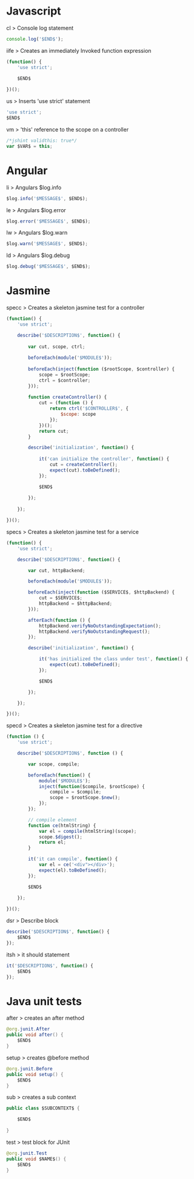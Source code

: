 # Javascript

cl > Console log statement
```javascript
console.log('$END$');
```

iife > Creates an immediately Invoked function expression
```javascript
(function() {
    'use strict';
    
    $END$

})();
```

us > Inserts 'use strict' statement
```javascript
'use strict';
$END$
```

vm > 'this' reference to the scope on a controller
```javascript
/*jshint validthis: true*/
var $VAR$ = this;
```

# Angular

li > Angulars $log.info
```javascript
$log.info('$MESSAGE$', $END$);
```

le > Angulars $log.error
```javascript
$log.error('$MESSAGE$', $END$);
```

lw > Angulars $log.warn
```javascript
$log.warn('$MESSAGE$', $END$);
```

ld > Angulars $log.debug
```javascript
$log.debug('$MESSAGE$', $END$);
```

# Jasmine

specc > Creates a skeleton jasmine test for a controller
```javascript
(function() {
    'use strict';

    describe('$DESCRIPTION$', function() {
        
        var cut, scope, ctrl;
        
        beforeEach(module('$MODULE$'));
        
        beforeEach(inject(function ($rootScope, $controller) {
            scope = $rootScope;
            ctrl = $controller;
        }));
        
        function createController() {
            cut = (function () {
                return ctrl('$CONTROLLER$', {
                    $scope: scope
                });
            })();
            return cut;
        }

        describe('initialization', function() {
        
            it('can initialize the controller', function() {
                cut = createController();
                expect(cut).toBeDefined();
            });

            $END$
        
        });
    
    });

})();
```

specs > Creates a skeleton jasmine test for a service
```javascript
(function() {
    'use strict';

    describe('$DESCRIPTION$', function() {

        var cut, httpBackend;

        beforeEach(module('$MODULE$'));

        beforeEach(inject(function ($SERVICE$, $httpBackend) {
            cut = $SERVICE$;
            httpBackend = $httpBackend;
        }));

        afterEach(function () {
            httpBackend.verifyNoOutstandingExpectation();
            httpBackend.verifyNoOutstandingRequest();
        });

        describe('initialization', function() {

            it('has initialized the class under test', function() {
                expect(cut).toBeDefined();
            });

            $END$

        });

    });

})();
```

specd > Creates a skeleton jasmine test for a directive
```javascript
(function () {
    'use strict';

    describe('$DESCRIPTION$', function () {

        var scope, compile;

        beforeEach(function() {
            module('$MODULE$');
            inject(function($compile, $rootScope) {
                compile = $compile;
                scope = $rootScope.$new();
            });
        });

        // compile element
        function ce(htmlString) {
            var el = compile(htmlString)(scope);
            scope.$digest();
            return el;
        }

        it('it can compile', function() {
            var el = ce('<div"></div>');
            expect(el).toBeDefined();
        });

        $END$
        
    });

})();
```

dsr > Describe block
```javascript
describe('$DESCRIPTION$', function() {
    $END$
});
```

itsh > it should statement
```javascript
it('$DESCRIPTION$', function() {
    $END$
});
```

# Java unit tests

after > creates an after method
```java
@org.junit.After
public void after() {
    $END$   
}
```

setup > creates @before method
```java
@org.junit.Before
public void setup() {
    $END$   
}
```

sub > creates a sub context
```java
public class $SUBCONTEXT$ {

    $END$
    
}
```

test > test block for JUnit
```java
@org.junit.Test
public void $NAME$() {
    $END$
}
```
